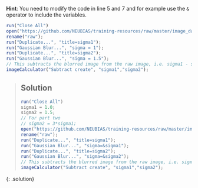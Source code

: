 **Hint**: You need to modify the code in line 5 and 7 and for example use the `&` operator to include the variables.

```javascript
run("Close All")
open("https://github.com/NEUBIAS/training-resources/raw/master/image_data/xy_16bit__autophagosomes.tif");
rename("raw");
run("Duplicate...", "title=sigma1");
run("Gaussian Blur...", "sigma = 1");
run("Duplicate...", "title=sigma2");
run("Gaussian Blur...", "sigma = 1.5");
// This subtracts the blurred image from the raw image, i.e. sigma1 - sigma2
imageCalculator("Subtract create", "sigma1","sigma2");
```

> ## Solution
> ```javascript
> run("Close All")
> sigma1 = 1.0;
> sigma2 = 1.5;
> // For part two
> // sigma2 = 3*sigma1; 
> open("https://github.com/NEUBIAS/training-resources/raw/master/image_data/xy_16bit__autophagosomes.tif");
> rename("raw");
> run("Duplicate...", "title=sigma1");
> run("Gaussian Blur...", "sigma=&sigma1");
> run("Duplicate...", "title=sigma2");
> run("Gaussian Blur...", "sigma=&sigma2");
> // This subtracts the blurred image from the raw image, i.e. sigma1 - sigma2
> imageCalculator("Subtract create", "sigma1","sigma2");
> ```
{: .solution}

